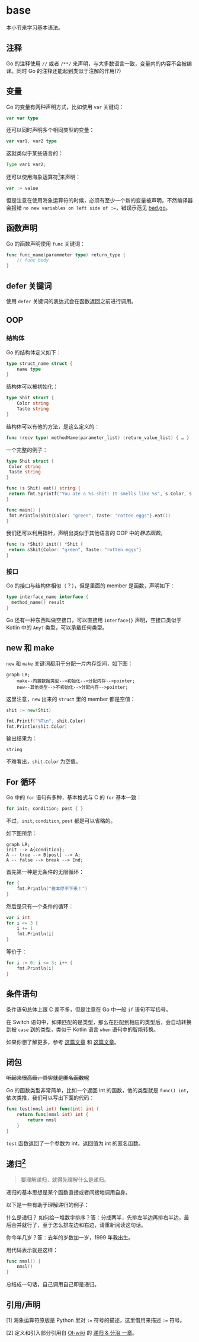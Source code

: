 # base

本小节来学习基本语法。

## 注释

Go 的注释使用 `//` 或者 `/**/` 来声明，与大多数语言一致，变量内的内容不会被编译。同时 Go 的注释还能起到类似于注解的作用(?)

## 变量

Go 的变量有两种声明方式，比如使用 `var` 关键词：

```go
var var type
```

还可以同时声明多个相同类型的变量：

```go
var var1, var2 type
```

这就类似于某些语言的：

```java
Type var1 var2;
```

还可以使用海象运算符[<sup>1</sup>](#refer)来声明：

```go
var := value
```

但是注意在使用海象运算符的时候，必须有至少一个新的变量被声明，不然编译器会报错 `no new variables on left side of :=`，错误示范见 [bad.go](bad.go)。

## 函数声明

Go 的函数声明使用 `func` 关键词：

```go
func func_name(parammeter type) return_type {
    // func body
}
```

## defer 关键词

使用 `defer` 关键词的表达式会在函数返回之前进行调用。

## OOP

### 结构体

Go 的结构体定义如下：

```go
type struct_name struct {
    name type
}
```

结构体可以被初始化：

```go
type Shit struct {
    Color string
    Taste string
}
```

结构体可以有他的方法，是这么定义的：

```go
func (recv type) methodName(parameter_list) (return_value_list) { … }
```

一个完整的例子：

```go
type Shit struct {
 Color string
 Taste string
}

func (s Shit) eat() string {
 return fmt.Sprintf("You ate a %s shit! It smells like %s", s.Color, s.Taste)
}

func main() {
 fmt.Println(Shit{Color: "green", Taste: "rotten eggs"}.eat())
}
```

我们还可以利用指针，声明出类似于其他语言的 OOP 中的*静态函数*。

```go
func (s *Shit) init() *Shit {
 return &Shit{Color: "green", Taste: "rotten eggs"}
}
```

### 接口

Go 的接口与结构体相似（？），但是里面的 member 是函数，声明如下：

```go
type interface_name interface {
  method_name() result
}
```

Go 还有一种东西叫做空接口，可以直接用 `interface{}` 声明，空接口类似于 Kotlin 中的 `Any?` 类型，可以承载任何类型。

## new 和 make

`new` 和 `make` 关键词都用于分配一片内存空间，如下图：

```mermaid
graph LR;
    make--内置数据类型-->初始化-->分配内存-->pointer;
    new--其他类型-->不初始化-->分配内存-->pointer;
```

这里注意，`new` 出来的 `struct` 里的 member 都是空值：

```go
shit := new(Shit)

fmt.Printf("%T\n", shit.Color)
fmt.Println(shit.Color)
```

输出结果为：

```
string

```

不难看出，`shit.Color` 为空值。

## For 循环

Go 中的 `for` 语句有多种，基本格式与 C 的 `for` 基本一致：

```go
for init; condition; post { }
```

不过，`init`, `condition`, `post` 都是可以省略的。

如下图所示：

```mermaid
graph LR;
init --> A{condition};
A -- true --> B[post] --> A;
A -- false --> break --> End;
```

首先第一种是无条件的无限循环：

```go
for {
    fmt.Println("根本停不下来！")
}
```

然后是只有一个条件的循环：

```go
var i int
for i <= 3 {
    i += 1
    fmt.Println(i)
}
```

等价于：

```go
for i := 0; i <= 3; i++ {
    fmt.Println(i)
}
```

## 条件语句

条件语句总体上跟 C 差不多，但是注意在 Go 中一般 `if` 语句不写括号。

在 Switch 语句中，如果匹配的是类型，那么在匹配到相应的类型后，会自动转换到被 `case` 到的类型，类似于 Kotlin 语言 `when` 语句中的智能转换。

如果你想了解更多，参考 [这篇文章](https://gobyexample-cn.github.io/switch) 和 [这篇文章](https://gobyexample-cn.github.io/if-else)。

## 闭包

~~听起来很高级，其实就是匿名函数呢~~

Go 的函数类型非常简单，比如一个返回 int 的函数，他的类型就是 `func() int`，依次类推，我们可以写出下面的代码：

```go
func test(nmsl int) func(int) int {
	return func(nmsl int) int {
		return nmsl
	}
}
```

`test` 函数返回了一个参数为 int，返回值为 int 的匿名函数。

## 递归[<sup>2</sup>](#refer)

> 要理解递归，就得先理解什么是递归。

递归的基本思想是某个函数直接或者间接地调用自身。

以下是一些有助于理解递归的例子：

什么是递归？
如何给一堆数字排序？答：分成两半，先排左半边再排右半边，最后合并就行了，至于怎么排左边和右边，请重新阅读这句话。

你今年几岁？答：去年的岁数加一岁，1999 年我出生。

用代码表示就是这样：

```go
func nmsl() {
    nmsl()
}
```

总结成一句话，自己调用自己即是递归。

## 引用/声明

<div id="refer" />

[1] 海象运算符原版是 Python 里对 `:=` 符号的描述，这里借用来描述 `:=` 符号。

[2] 定义和引入部分引用自 [OI-wiki](https://github.com/OI-wiki/OI-wiki) 的 [递归 & 分治 一章](https://oi-wiki.org/basic/divide-and-conquer/#%E9%80%92%E5%BD%92)。